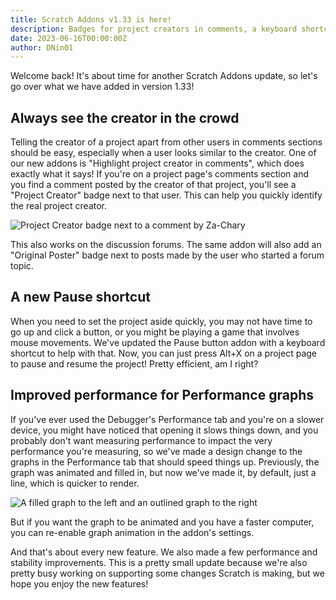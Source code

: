 ```yaml
---
title: Scratch Addons v1.33 is here!
description: Badges for project creators in comments, a keyboard shortcut for pausing, and more!
date: 2023-06-16T00:00:00Z
author: DNin01
---
```


Welcome back! It's about time for another Scratch Addons update, so let's go over what we have added in version 1.33!

## Always see the creator in the crowd

Telling the creator of a project apart from other users in comments sections should be easy, especially when a user looks similar to the creator. One of our new addons is "Highlight project creator in comments", which does exactly what it says! If you're on a project page's comments section and you find a comment posted by the creator of that project, you'll see a "Project Creator" badge next to that user. This can help you quickly identify the real project creator.

![Project Creator badge next to a comment by Za-Chary](/assets/img/blog/v1-33-released/creator-badge-comments.png)

This also works on the discussion forums. The same addon will also add an "Original Poster" badge next to posts made by the user who started a forum topic.

## A new Pause shortcut

When you need to set the project aside quickly, you may not have time to go up and click a button, or you might be playing a game that involves mouse movements. We've updated the Pause button addon with a keyboard shortcut to help with that. Now, you can just press Alt+X on a project page to pause and resume the project! Pretty efficient, am I right?

## Improved performance for Performance graphs

If you've ever used the Debugger's Performance tab and you're on a slower device, you might have noticed that opening it slows things down, and you probably don't want measuring performance to impact the very performance you're measuring, so we've made a design change to the graphs in the Performance tab that should speed things up. Previously, the graph was animated and filled in, but now we've made it, by default, just a line, which is quicker to render.

![A filled graph to the left and an outlined graph to the right](/assets/img/blog/v1-33-released/graph-fill-vs-line.png)

But if you want the graph to be animated and you have a faster computer, you can re-enable graph animation in the addon's settings.

And that's about every new feature. We also made a few performance and stability improvements. This is a pretty small update because we're also pretty busy working on supporting some changes Scratch is making, but we hope you enjoy the new features!

